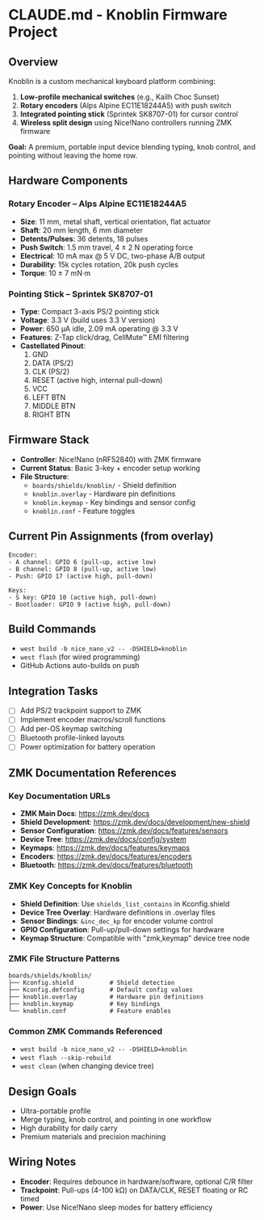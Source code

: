# CLAUDE.md - Knoblin Firmware Project

## Overview
Knoblin is a custom mechanical keyboard platform combining:
1. **Low-profile mechanical switches** (e.g., Kailh Choc Sunset)
2. **Rotary encoders** (Alps Alpine EC11E18244A5) with push switch
3. **Integrated pointing stick** (Sprintek SK8707-01) for cursor control
4. **Wireless split design** using Nice!Nano controllers running ZMK firmware

**Goal:** A premium, portable input device blending typing, knob control, and pointing without leaving the home row.

## Hardware Components

### Rotary Encoder – Alps Alpine EC11E18244A5
- **Size**: 11 mm, metal shaft, vertical orientation, flat actuator
- **Shaft**: 20 mm length, 6 mm diameter
- **Detents/Pulses**: 36 detents, 18 pulses
- **Push Switch**: 1.5 mm travel, 4 ± 2 N operating force
- **Electrical**: 10 mA max @ 5 V DC, two-phase A/B output
- **Durability**: 15k cycles rotation, 20k push cycles
- **Torque**: 10 ± 7 mN·m

### Pointing Stick – Sprintek SK8707-01
- **Type**: Compact 3-axis PS/2 pointing stick
- **Voltage**: 3.3 V (build uses 3.3 V version)
- **Power**: 650 µA idle, 2.09 mA operating @ 3.3 V
- **Features**: Z-Tap click/drag, CellMute™ EMI filtering
- **Castellated Pinout**:
  1. GND
  2. DATA (PS/2)
  3. CLK (PS/2)
  4. RESET (active high, internal pull-down)
  5. VCC
  6. LEFT BTN
  7. MIDDLE BTN
  8. RIGHT BTN

## Firmware Stack
- **Controller**: Nice!Nano (nRF52840) with ZMK firmware
- **Current Status**: Basic 3-key + encoder setup working
- **File Structure**:
  - `boards/shields/knoblin/` - Shield definition
  - `knoblin.overlay` - Hardware pin definitions  
  - `knoblin.keymap` - Key bindings and sensor config
  - `knoblin.conf` - Feature toggles

## Current Pin Assignments (from overlay)
```
Encoder:
- A channel: GPIO 6 (pull-up, active low)
- B channel: GPIO 8 (pull-up, active low)
- Push: GPIO 17 (active high, pull-down)

Keys:
- S key: GPIO 10 (active high, pull-down)  
- Bootloader: GPIO 9 (active high, pull-down)
```

## Build Commands
- `west build -b nice_nano_v2 -- -DSHIELD=knoblin`
- `west flash` (for wired programming)
- GitHub Actions auto-builds on push

## Integration Tasks
- [ ] Add PS/2 trackpoint support to ZMK
- [ ] Implement encoder macros/scroll functions
- [ ] Add per-OS keymap switching
- [ ] Bluetooth profile-linked layouts
- [ ] Power optimization for battery operation

## ZMK Documentation References

### Key Documentation URLs
- **ZMK Main Docs**: https://zmk.dev/docs
- **Shield Development**: https://zmk.dev/docs/development/new-shield
- **Sensor Configuration**: https://zmk.dev/docs/features/sensors
- **Device Tree**: https://zmk.dev/docs/config/system
- **Keymaps**: https://zmk.dev/docs/features/keymaps
- **Encoders**: https://zmk.dev/docs/features/encoders
- **Bluetooth**: https://zmk.dev/docs/features/bluetooth

### ZMK Key Concepts for Knoblin
- **Shield Definition**: Use `shields_list_contains` in Kconfig.shield
- **Device Tree Overlay**: Hardware definitions in .overlay files
- **Sensor Bindings**: `&inc_dec_kp` for encoder volume control
- **GPIO Configuration**: Pull-up/pull-down settings for hardware
- **Keymap Structure**: Compatible with "zmk,keymap" device tree node

### ZMK File Structure Patterns
```
boards/shields/knoblin/
├── Kconfig.shield          # Shield detection
├── Kconfig.defconfig       # Default config values  
├── knoblin.overlay         # Hardware pin definitions
├── knoblin.keymap          # Key bindings
└── knoblin.conf            # Feature enables
```

### Common ZMK Commands Referenced
- `west build -b nice_nano_v2 -- -DSHIELD=knoblin`
- `west flash --skip-rebuild` 
- `west clean` (when changing device tree)

## Design Goals
- Ultra-portable profile
- Merge typing, knob control, and pointing in one workflow
- High durability for daily carry
- Premium materials and precision machining

## Wiring Notes
- **Encoder**: Requires debounce in hardware/software, optional C/R filter
- **Trackpoint**: Pull-ups (4-100 kΩ) on DATA/CLK, RESET floating or RC timed
- **Power**: Use Nice!Nano sleep modes for battery efficiency
